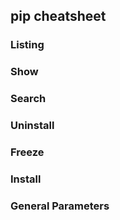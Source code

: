 ## pip cheatsheet

### Listing

### Show

### Search

### Uninstall

### Freeze

### Install

### General Parameters
